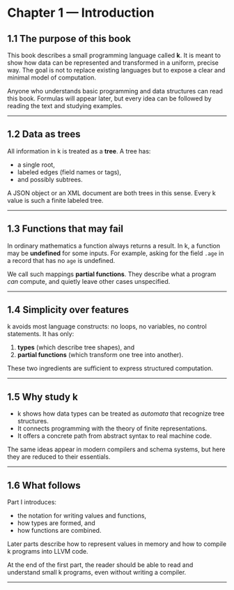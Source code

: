 # Chapter 1 — Introduction

## **1.1  The purpose of this book**

This book describes a small programming language called **k**.
It is meant to show how data can be represented and transformed in a uniform, precise way.
The goal is not to replace existing languages but to expose a clear and minimal model of computation.

Anyone who understands basic programming and data structures can read this book.
Formulas will appear later, but every idea can be followed by reading the text and studying examples.

---

## **1.2  Data as trees**

All information in k is treated as a **tree**.
A tree has:

* a single root,
* labeled edges (field names or tags),
* and possibly subtrees.

A JSON object or an XML document are both trees in this sense.
Every k value is such a finite labeled tree.

---

## **1.3  Functions that may fail**

In ordinary mathematics a function always returns a result.
In k, a function may be **undefined** for some inputs.
For example, asking for the field `.age` in a record that has no `age` is undefined.

We call such mappings **partial functions**.
They describe what a program *can* compute, and quietly leave other cases unspecified.

---

## **1.4  Simplicity over features**

k avoids most language constructs:
no loops, no variables, no control statements.
It has only:

1. **types** (which describe tree shapes), and
2. **partial functions** (which transform one tree into another).

These two ingredients are sufficient to express structured computation.

---

## **1.5  Why study k**

* k shows how data types can be treated as *automata* that recognize tree structures.
* It connects programming with the theory of finite representations.
* It offers a concrete path from abstract syntax to real machine code.

The same ideas appear in modern compilers and schema systems, but here they are reduced to their essentials.

---

## **1.6  What follows**

Part I introduces:

* the notation for writing values and functions,
* how types are formed, and
* how functions are combined.

Later parts describe how to represent values in memory and how to compile k programs into LLVM code.

At the end of the first part, the reader should be able to read and understand small k programs, even without writing a compiler.

---